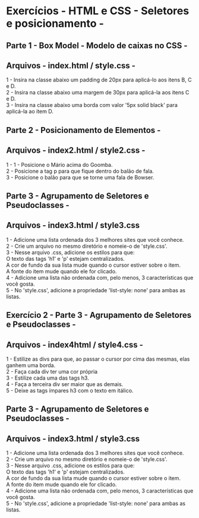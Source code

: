 # Exercícios - HTML e CSS - Seletores e posicionamento -

## Parte 1 - Box Model - Modelo de caixas no CSS - 
## Arquivos - index.html / style.css -

1 - Insira na classe abaixo um padding de 20px para aplicá-lo aos itens B, C e D.\
2 - Insira na classe abaixo uma margem de 30px para aplicá-la aos itens C e D.\
3 - Insira na classe abaixo uma borda com valor '5px solid black' para aplicá-la ao item D.

## Parte 2 - Posicionamento de Elementos -
## Arquivos - index2.html / style2.css -

1 - 1 - Posicione o Mário acima do Goomba.\
2 - Posicione a tag p para que fique dentro do balão de fala.\
3 - Posicione o balão para que se torne uma fala de Bowser.

## Parte 3 - Agrupamento de Seletores e Pseudoclasses -
## Arquivos - index3.html / style3.css

1 - Adicione uma lista ordenada dos 3 melhores sites que você conhece.\
2 - Crie um arquivo no mesmo diretório e nomeie-o de 'style.css'.\
3 - Nesse arquivo .css, adicione os estilos para que:\
O texto das tags 'h1' e 'p' estejam centralizados.\
A cor de fundo da sua lista mude quando o cursor estiver sobre o item.\
A fonte do item mude quando ele for clicado.\
4 - Adicione uma lista não ordenada com, pelo menos, 3 características que você gosta.\
5 - No 'style.css', adicione a propriedade 'list-style: none' para ambas as listas.

## Exercício 2 - Parte 3 - Agrupamento de Seletores e Pseudoclasses -
## Arquivos - index4html / style4.css - 

1 - Estilize as divs para que, ao passar o cursor por cima das mesmas, elas ganhem uma borda.\
2 - Faça cada div ter uma cor própria\
3 - Estilize cada uma das tags h3.\
4 - Faça a terceira div ser maior que as demais.\
5 - Deixe as tags ímpares h3 com o texto em itálico.

## Parte 3 - Agrupamento de Seletores e Pseudoclasses -
## Arquivos - index3.html / style3.css

1 - Adicione uma lista ordenada dos 3 melhores sites que você conhece.\
2 - Crie um arquivo no mesmo diretório e nomeie-o de 'style.css'.\
3 - Nesse arquivo .css, adicione os estilos para que:\
O texto das tags 'h1' e 'p' estejam centralizados.\
A cor de fundo da sua lista mude quando o cursor estiver sobre o item.\
A fonte do item mude quando ele for clicado.\
4 - Adicione uma lista não ordenada com, pelo menos, 3 características que você gosta.\
5 - No 'style.css', adicione a propriedade 'list-style: none' para ambas as listas.




